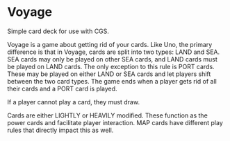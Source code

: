 # Voyage
Simple card deck for use with CGS.

Voyage is a game about getting rid of your cards. Like Uno, the primary difference is that in Voyage, cards are split into two types: LAND and SEA. SEA cards may only be played on other SEA cards, and LAND cards must be played on LAND cards. The only exception to this rule is PORT cards. These may be played on either LAND or SEA cards and let players shift between the two card types. The game ends when a player gets rid of all their cards and a PORT card is played. 

If a player cannot play a card, they must draw.

Cards are either LIGHTLY or HEAVILY modified. These function as the power cards and facilitate player interaction. MAP cards have different play rules that directly impact this as well. 

